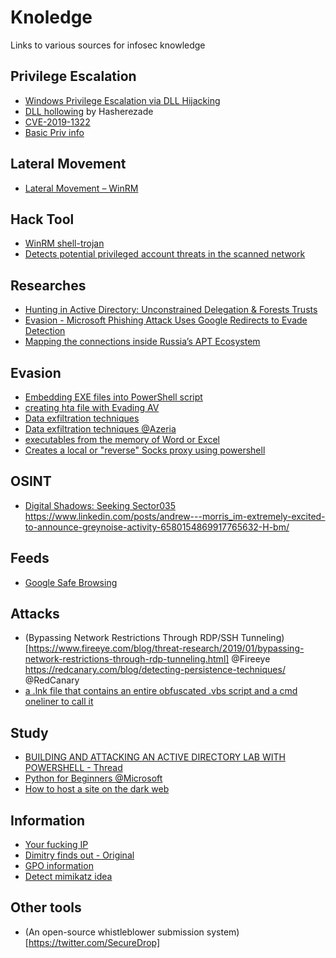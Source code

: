 # Knoledge
Links to various sources for infosec knowledge

## Privilege Escalation
* [Windows Privilege Escalation via DLL Hijacking](https://hacknpentest.com/windows-privilege-escalation-dll-hijacking/)
* [DLL hollowing](https://github.com/hasherezade/module_overloading) by Hasherezade
* [CVE-2019-1322](https://twitter.com/decoder_it/status/1193496591140818944?s=08)
* [Basic Priv info](https://www.absolomb.com/2018-01-26-Windows-Privilege-Escalation-Guide/)

## Lateral Movement
* [Lateral Movement – WinRM](https://pentestlab.blog/2018/05/15/lateral-movement-winrm/)

## Hack Tool
* [WinRM shell-trojan](https://github.com/Hackplayers/evil-winrm)
* [Detects potential privileged account threats in the scanned network](https://github.com/cyberark/zBang)

## Researches
* [Hunting in Active Directory: Unconstrained Delegation & Forests Trusts](https://posts.specterops.io/hunting-in-active-directory-unconstrained-delegation-forests-trusts-71f2b33688e1)
* [Evasion - Microsoft Phishing Attack Uses Google Redirects to Evade Detection](https://www.bleepingcomputer.com/news/security/microsoft-phishing-attack-uses-google-redirects-to-evade-detection/)
* [Mapping the connections inside Russia’s APT Ecosystem](https://research.checkpoint.com/russianaptecosystem/#results)

## Evasion
* [Embedding EXE files into PowerShell script](https://truesecdev.wordpress.com/2016/03/15/embedding-exe-files-into-powershell-scripts/)
* [creating hta file with Evading AV](https://github.com/felamos/weirdhta)
* [Data exfiltration techniques](https://www.pentestpartners.com/security-blog/data-exfiltration-techniques/)
* [Data exfiltration techniques @Azeria](https://azeria-labs.com/data-exfiltration/)
* [executables from the memory of Word or Excel](https://github.com/itm4n/VBA-RunPE)
* [Creates a local or "reverse" Socks proxy using powershell](https://github.com/p3nt4/Invoke-SocksProxy/blob/master/README.md)

## OSINT
* [Digital Shadows: Seeking Sector035](https://nixintel.info/osint/digital-shadows-seeking-sector035-quiztime-26th-september-2019/)
https://www.linkedin.com/posts/andrew---morris_im-extremely-excited-to-announce-greynoise-activity-6580154869917765632-H-bm/

## Feeds
* [Google Safe Browsing](https://developers.google.com/safe-browsing)

## Attacks
* (Bypassing Network Restrictions Through RDP/SSH Tunneling)[https://www.fireeye.com/blog/threat-research/2019/01/bypassing-network-restrictions-through-rdp-tunneling.html]  @Fireeye
https://redcanary.com/blog/detecting-persistence-techniques/ @RedCanary
* [a .lnk file that contains an entire obfuscated .vbs script and a cmd oneliner to call it](https://twitter.com/JayTHL/status/1176897375882924032?s=08)

## Study
* [BUILDING AND ATTACKING AN ACTIVE DIRECTORY LAB WITH POWERSHELL - Thread](https://twitter.com/FlatL1ne/status/1178668327947948033?s=08)
* [Python for Beginners @Microsoft](https://www.youtube.com/playlist?list=PLlrxD0HtieHhS8VzuMCfQD4uJ9yne1mE6)
* [How to host a site on the dark web](https://medium.com/@jasonrigden/how-to-host-a-site-on-the-dark-web-38edf00996bf)

## Information
* [Your fucking IP](https://wtfismyip.com/)
* [Dimitry finds out - Original](https://www.youtube.com/watch?v=2-XxbdR3Nik)
* [GPO information](https://getadmx.com/)
* [Detect mimikatz idea](https://twitter.com/mysmartlogon/status/1158816784524500998?s=20)

## Other tools
* (An open-source whistleblower submission system)[https://twitter.com/SecureDrop]
